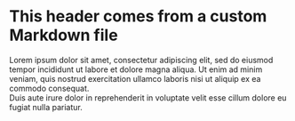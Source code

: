 # This header comes from a custom Markdown file

Lorem ipsum dolor sit amet, consectetur adipiscing elit,
sed do eiusmod tempor incididunt ut labore et dolore magna
aliqua. Ut enim ad minim veniam, quis nostrud exercitation
ullamco laboris nisi ut aliquip ex ea commodo consequat.  
Duis aute irure dolor in reprehenderit in voluptate velit
esse cillum dolore eu fugiat nulla pariatur.
